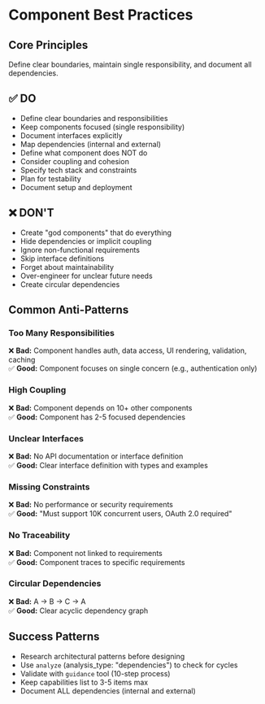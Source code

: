 # Component Best Practices

## Core Principles

Define clear boundaries, maintain single responsibility, and document all dependencies.

## ✅ DO

- Define clear boundaries and responsibilities
- Keep components focused (single responsibility)
- Document interfaces explicitly
- Map dependencies (internal and external)
- Define what component does NOT do
- Consider coupling and cohesion
- Specify tech stack and constraints
- Plan for testability
- Document setup and deployment

## ❌ DON'T

- Create "god components" that do everything
- Hide dependencies or implicit coupling
- Ignore non-functional requirements
- Skip interface definitions
- Forget about maintainability
- Over-engineer for unclear future needs
- Create circular dependencies

## Common Anti-Patterns

### Too Many Responsibilities
❌ **Bad:** Component handles auth, data access, UI rendering, validation, caching  
✅ **Good:** Component focuses on single concern (e.g., authentication only)

### High Coupling
❌ **Bad:** Component depends on 10+ other components  
✅ **Good:** Component has 2-5 focused dependencies

### Unclear Interfaces
❌ **Bad:** No API documentation or interface definition  
✅ **Good:** Clear interface definition with types and examples

### Missing Constraints
❌ **Bad:** No performance or security requirements  
✅ **Good:** "Must support 10K concurrent users, OAuth 2.0 required"

### No Traceability
❌ **Bad:** Component not linked to requirements  
✅ **Good:** Component traces to specific requirements

### Circular Dependencies
❌ **Bad:** A → B → C → A  
✅ **Good:** Clear acyclic dependency graph

## Success Patterns

- Research architectural patterns before designing
- Use `analyze` (analysis_type: "dependencies") to check for cycles
- Validate with `guidance` tool (10-step process)
- Keep capabilities list to 3-5 items max
- Document ALL dependencies (internal and external)
